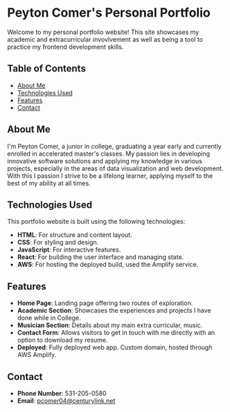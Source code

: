 # Peyton Comer's Personal Portfolio

Welcome to my personal portfolio website! This site showcases my academic and extracurricular invovlvement as well as being a tool to practice my frontend development skills.

## Table of Contents

- [About Me](#about-me)
- [Technologies Used](#technologies-used)
- [Features](#features)
- [Contact](#contact)

## About Me

I'm Peyton Comer, a junior in college, graduating a year early and currently enrolled in accelerated master's classes. My passion lies in developing innovative software solutions and applying my knowledge in various projects, especially in the areas of data visualization and web development. With this I passion I strive to be a lifelong learner, applying myself to the best of my ability at all times.

## Technologies Used

This portfolio website is built using the following technologies:

- **HTML**: For structure and content layout.
- **CSS**: For styling and design.
- **JavaScript**: For interactive features.
- **React**: For building the user interface and managing state.
- **AWS**: For hosting the deployed build, used the Amplify service.

## Features

- **Home Page**: Landing page offering two routes of exploration.
- **Academic Section**: Showcases the experiences and projects I have done while in College.
- **Musician Section**: Details about my main extra curricular, music.
- **Contact Form**: Allows visitors to get in touch with me directly with an option to download my resume.
- **Deployed**: Fully deployed web app. Custom domain, hosted through AWS Amplify.

## Contact
- **Phone Number**: 531-205-0580
- **Email**: pcomer04@centurylink.net
